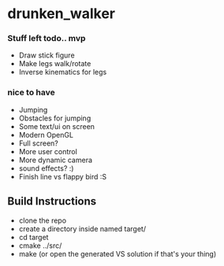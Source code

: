 # drunken_walker

### Stuff left todo.. mvp

* Draw stick figure
* Make legs walk/rotate
* Inverse kinematics for legs


### nice to have
 * Jumping
 * Obstacles for jumping
 * Some text/ui on screen
 * Modern OpenGL
 * Full screen?
 * More user control
 * More dynamic camera
 * sound effects? :)
 * Finish line vs flappy bird :S


## Build Instructions

* clone the repo
* create a directory inside named target/ 
* cd target
* cmake ../src/
* make (or open the generated VS solution if that's your thing)
